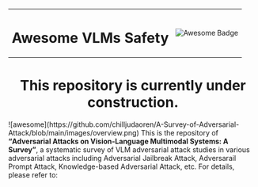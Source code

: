 <table align="center">
  <tr>
    <td><h1>Awesome VLMs Safety</h1></td>
    <td>
      <img src="https://raw.githubusercontent.com/sindresorhus/awesome/main/media/badge-flat.svg" alt="Awesome Badge" />
    </td>
  </tr>
</table>

<h1 align="center">This repository is currently under construction.</h1>
![awesome](https://github.com/chilljudaoren/A-Survey-of-Adversarial-Attack/blob/main/images/overview.png)
This is the repository of <b><q>Adversarial Attacks on Vision-Language Multimodal Systems: A Survey</q></b>, a systematic survey of VLM adversarial attack studies in various adversarial attacks including Adversarial Jailbreak Attack, Adversarail Prompt Attack, Knowledge-based Adversarial Attack, etc. For details, please refer to:
